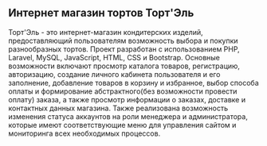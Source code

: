 <h2>Интернет магазин тортов Торт'Эль</h2>
<a>Торт'Эль - это интернет-магазин кондитерских изделий, предоставляющий пользователям возможность выбора и покупки разнообразных тортов. Проект разработан с использованием PHP, Laravel, MySQL, JavaScript, HTML, CSS и Bootstrap. Основные возможности включают просмотр каталога товаров,  регистрацию, авторизацию, создание личного кабинета пользователя и его заполнение, добавление товаров в корзину и избранное, выбор способа оплаты и формирование абстрактного(без возможности провести оплату) заказа, а также просмотр информации о заказах, доставке и контактных данных магазина. Также реализована возможность изменения статуса аккаунтов на роли менеджера и администратора, которые имеют соответствующие меню для управления сайтом и мониторинга всех необходимых процессов.</a>

